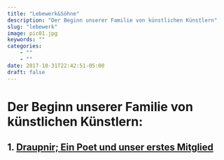 ```yaml
---
title: "Lebewerk&Söhne"
description: "Der Beginn unserer Familie von künstlichen Künstlern"
slug: "lebewerk"
image: pic01.jpg
keywords: ""
categories: 
    - ""
    - ""
date: 2017-10-31T22:42:51-05:00
draft: false
---
```


# Der Beginn unserer Familie von künstlichen Künstlern:


## 1. [Draupnir; Ein Poet und unser erstes Mitglied](https://kuenstlerkollektiv67.github.io/draupnir)
